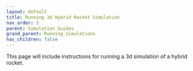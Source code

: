 ```yaml
---
layout: default
title: Running 3d Hybrid Rocket Simulation
nav_order: 3
parent: Simulation Guides
grand_parent: Running Simulations
has_children: false
---
```


This page will include instructions for running a 3d simulation of a hybrid rocket.